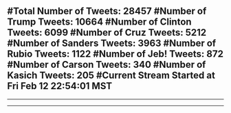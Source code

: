 #Total Number of Tweets: 28457 
#Number of Trump Tweets: 10664
#Number of Clinton Tweets: 6099
#Number of Cruz Tweets: 5212
#Number of Sanders Tweets: 3963
#Number of Rubio Tweets: 1122
#Number of Jeb! Tweets: 872
#Number of Carson Tweets: 340
#Number of Kasich Tweets: 205
#Current Stream Started at Fri Feb 12 22:54:01 MST
---
---
---
